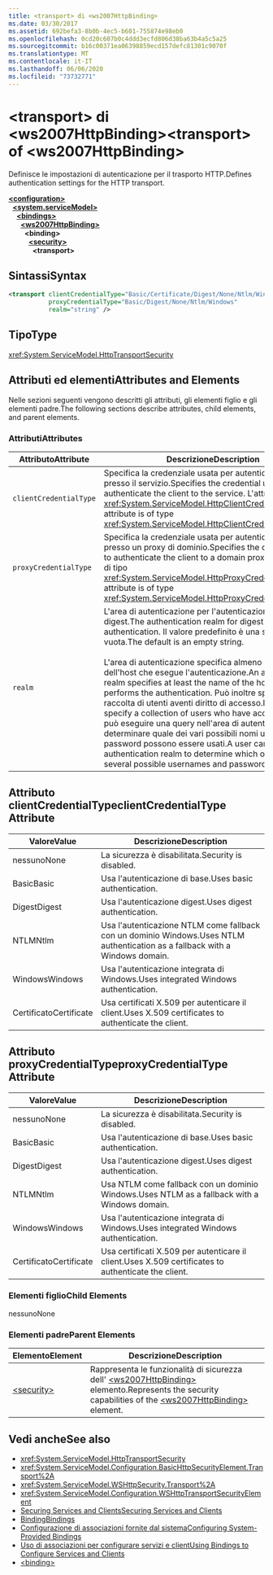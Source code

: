 ```yaml
---
title: <transport> di <ws2007HttpBinding>
ms.date: 03/30/2017
ms.assetid: 692befa3-8b0b-4ec5-b601-755874e98eb0
ms.openlocfilehash: 0cd20c607b0c4ddd3ecfd806d38ba63b4a5c5a25
ms.sourcegitcommit: b16c00371ea06398859ecd157defc81301c9070f
ms.translationtype: MT
ms.contentlocale: it-IT
ms.lasthandoff: 06/06/2020
ms.locfileid: "73732771"
---
```

# <a name="transport-of-ws2007httpbinding"></a><span data-ttu-id="caa18-102">\<transport> di \<ws2007HttpBinding></span><span class="sxs-lookup"><span data-stu-id="caa18-102">\<transport> of \<ws2007HttpBinding></span></span>
<span data-ttu-id="caa18-103">Definisce le impostazioni di autenticazione per il trasporto HTTP.</span><span class="sxs-lookup"><span data-stu-id="caa18-103">Defines authentication settings for the HTTP transport.</span></span>  
  
[**\<configuration>**](../configuration-element.md)\
&nbsp;&nbsp;[**\<system.serviceModel>**](system-servicemodel.md)\
&nbsp;&nbsp;&nbsp;&nbsp;[**\<bindings>**](bindings.md)\
&nbsp;&nbsp;&nbsp;&nbsp;&nbsp;&nbsp;[**\<ws2007HttpBinding>**](ws2007httpbinding.md)\
&nbsp;&nbsp;&nbsp;&nbsp;&nbsp;&nbsp;&nbsp;&nbsp;**\<binding>**\
&nbsp;&nbsp;&nbsp;&nbsp;&nbsp;&nbsp;&nbsp;&nbsp;&nbsp;&nbsp;[**\<security>**](security-of-ws2007httpbinding.md)\
&nbsp;&nbsp;&nbsp;&nbsp;&nbsp;&nbsp;&nbsp;&nbsp;&nbsp;&nbsp;&nbsp;&nbsp;**\<transport>**  
  
## <a name="syntax"></a><span data-ttu-id="caa18-104">Sintassi</span><span class="sxs-lookup"><span data-stu-id="caa18-104">Syntax</span></span>  
  
```xml  
<transport clientCredentialType="Basic/Certificate/Digest/None/Ntlm/Windows"
           proxyCredentialType="Basic/Digest/None/Ntlm/Windows"
           realm="string" />
```  
  
## <a name="type"></a><span data-ttu-id="caa18-105">Tipo</span><span class="sxs-lookup"><span data-stu-id="caa18-105">Type</span></span>  
 <xref:System.ServiceModel.HttpTransportSecurity>  
  
## <a name="attributes-and-elements"></a><span data-ttu-id="caa18-106">Attributi ed elementi</span><span class="sxs-lookup"><span data-stu-id="caa18-106">Attributes and Elements</span></span>  
 <span data-ttu-id="caa18-107">Nelle sezioni seguenti vengono descritti gli attributi, gli elementi figlio e gli elementi padre.</span><span class="sxs-lookup"><span data-stu-id="caa18-107">The following sections describe attributes, child elements, and parent elements.</span></span>  
  
### <a name="attributes"></a><span data-ttu-id="caa18-108">Attributi</span><span class="sxs-lookup"><span data-stu-id="caa18-108">Attributes</span></span>  
  
|<span data-ttu-id="caa18-109">Attributo</span><span class="sxs-lookup"><span data-stu-id="caa18-109">Attribute</span></span>|<span data-ttu-id="caa18-110">Descrizione</span><span class="sxs-lookup"><span data-stu-id="caa18-110">Description</span></span>|  
|---------------|-----------------|  
|`clientCredentialType`|<span data-ttu-id="caa18-111">Specifica la credenziale usata per autenticare il client presso il servizio.</span><span class="sxs-lookup"><span data-stu-id="caa18-111">Specifies the credential used to authenticate the client to the service.</span></span> <span data-ttu-id="caa18-112">L'attributo è di tipo <xref:System.ServiceModel.HttpClientCredentialType>.</span><span class="sxs-lookup"><span data-stu-id="caa18-112">This attribute is of type <xref:System.ServiceModel.HttpClientCredentialType>.</span></span>|  
|`proxyCredentialType`|<span data-ttu-id="caa18-113">Specifica la credenziale usata per autenticare il client presso un proxy di dominio.</span><span class="sxs-lookup"><span data-stu-id="caa18-113">Specifies the credential used to authenticate the client to a domain proxy.</span></span> <span data-ttu-id="caa18-114">L'attributo è di tipo <xref:System.ServiceModel.HttpProxyCredentialType>.</span><span class="sxs-lookup"><span data-stu-id="caa18-114">This attribute is of type <xref:System.ServiceModel.HttpProxyCredentialType>.</span></span>|  
|`realm`|<span data-ttu-id="caa18-115">L'area di autenticazione per l'autenticazione di base o digest.</span><span class="sxs-lookup"><span data-stu-id="caa18-115">The authentication realm for digest or basic authentication.</span></span> <span data-ttu-id="caa18-116">Il valore predefinito è una stringa vuota.</span><span class="sxs-lookup"><span data-stu-id="caa18-116">The default is an empty string.</span></span><br /><br /> <span data-ttu-id="caa18-117">L'area di autenticazione specifica almeno il nome dell'host che esegue l'autenticazione.</span><span class="sxs-lookup"><span data-stu-id="caa18-117">An authentication realm specifies at least the name of the host that performs the authentication.</span></span> <span data-ttu-id="caa18-118">Può inoltre specificare una raccolta di utenti aventi diritto di accesso.</span><span class="sxs-lookup"><span data-stu-id="caa18-118">It can also specify a collection of users who have access.</span></span> <span data-ttu-id="caa18-119">Un utente può eseguire una query nell'area di autenticazione per determinare quale dei vari possibili nomi utente e password possono essere usati.</span><span class="sxs-lookup"><span data-stu-id="caa18-119">A user can query the authentication realm to determine which one of the several possible usernames and passwords can be used.</span></span>|  
  
## <a name="clientcredentialtype-attribute"></a><span data-ttu-id="caa18-120">Attributo clientCredentialType</span><span class="sxs-lookup"><span data-stu-id="caa18-120">clientCredentialType Attribute</span></span>  
  
|<span data-ttu-id="caa18-121">Valore</span><span class="sxs-lookup"><span data-stu-id="caa18-121">Value</span></span>|<span data-ttu-id="caa18-122">Descrizione</span><span class="sxs-lookup"><span data-stu-id="caa18-122">Description</span></span>|  
|-----------|-----------------|  
|<span data-ttu-id="caa18-123">nessuno</span><span class="sxs-lookup"><span data-stu-id="caa18-123">None</span></span>|<span data-ttu-id="caa18-124">La sicurezza è disabilitata.</span><span class="sxs-lookup"><span data-stu-id="caa18-124">Security is disabled.</span></span>|  
|<span data-ttu-id="caa18-125">Basic</span><span class="sxs-lookup"><span data-stu-id="caa18-125">Basic</span></span>|<span data-ttu-id="caa18-126">Usa l'autenticazione di base.</span><span class="sxs-lookup"><span data-stu-id="caa18-126">Uses basic authentication.</span></span>|  
|<span data-ttu-id="caa18-127">Digest</span><span class="sxs-lookup"><span data-stu-id="caa18-127">Digest</span></span>|<span data-ttu-id="caa18-128">Usa l'autenticazione digest.</span><span class="sxs-lookup"><span data-stu-id="caa18-128">Uses digest authentication.</span></span>|  
|<span data-ttu-id="caa18-129">NTLM</span><span class="sxs-lookup"><span data-stu-id="caa18-129">Ntlm</span></span>|<span data-ttu-id="caa18-130">Usa l'autenticazione NTLM come fallback con un dominio Windows.</span><span class="sxs-lookup"><span data-stu-id="caa18-130">Uses NTLM authentication as a fallback with a Windows domain.</span></span>|  
|<span data-ttu-id="caa18-131">Windows</span><span class="sxs-lookup"><span data-stu-id="caa18-131">Windows</span></span>|<span data-ttu-id="caa18-132">Usa l'autenticazione integrata di Windows.</span><span class="sxs-lookup"><span data-stu-id="caa18-132">Uses integrated Windows authentication.</span></span>|  
|<span data-ttu-id="caa18-133">Certificato</span><span class="sxs-lookup"><span data-stu-id="caa18-133">Certificate</span></span>|<span data-ttu-id="caa18-134">Usa certificati X.509 per autenticare il client.</span><span class="sxs-lookup"><span data-stu-id="caa18-134">Uses X.509 certificates to authenticate the client.</span></span>|  
  
## <a name="proxycredentialtype-attribute"></a><span data-ttu-id="caa18-135">Attributo proxyCredentialType</span><span class="sxs-lookup"><span data-stu-id="caa18-135">proxyCredentialType Attribute</span></span>  
  
|<span data-ttu-id="caa18-136">Valore</span><span class="sxs-lookup"><span data-stu-id="caa18-136">Value</span></span>|<span data-ttu-id="caa18-137">Descrizione</span><span class="sxs-lookup"><span data-stu-id="caa18-137">Description</span></span>|  
|-----------|-----------------|  
|<span data-ttu-id="caa18-138">nessuno</span><span class="sxs-lookup"><span data-stu-id="caa18-138">None</span></span>|<span data-ttu-id="caa18-139">La sicurezza è disabilitata.</span><span class="sxs-lookup"><span data-stu-id="caa18-139">Security is disabled.</span></span>|  
|<span data-ttu-id="caa18-140">Basic</span><span class="sxs-lookup"><span data-stu-id="caa18-140">Basic</span></span>|<span data-ttu-id="caa18-141">Usa l'autenticazione di base.</span><span class="sxs-lookup"><span data-stu-id="caa18-141">Uses basic authentication.</span></span>|  
|<span data-ttu-id="caa18-142">Digest</span><span class="sxs-lookup"><span data-stu-id="caa18-142">Digest</span></span>|<span data-ttu-id="caa18-143">Usa l'autenticazione digest.</span><span class="sxs-lookup"><span data-stu-id="caa18-143">Uses digest authentication.</span></span>|  
|<span data-ttu-id="caa18-144">NTLM</span><span class="sxs-lookup"><span data-stu-id="caa18-144">Ntlm</span></span>|<span data-ttu-id="caa18-145">Usa NTLM come fallback con un dominio Windows.</span><span class="sxs-lookup"><span data-stu-id="caa18-145">Uses NTLM as a fallback with a Windows domain.</span></span>|  
|<span data-ttu-id="caa18-146">Windows</span><span class="sxs-lookup"><span data-stu-id="caa18-146">Windows</span></span>|<span data-ttu-id="caa18-147">Usa l'autenticazione integrata di Windows.</span><span class="sxs-lookup"><span data-stu-id="caa18-147">Uses integrated Windows authentication.</span></span>|  
|<span data-ttu-id="caa18-148">Certificato</span><span class="sxs-lookup"><span data-stu-id="caa18-148">Certificate</span></span>|<span data-ttu-id="caa18-149">Usa certificati X.509 per autenticare il client.</span><span class="sxs-lookup"><span data-stu-id="caa18-149">Uses X.509 certificates to authenticate the client.</span></span>|  
  
### <a name="child-elements"></a><span data-ttu-id="caa18-150">Elementi figlio</span><span class="sxs-lookup"><span data-stu-id="caa18-150">Child Elements</span></span>  
 <span data-ttu-id="caa18-151">nessuno</span><span class="sxs-lookup"><span data-stu-id="caa18-151">None</span></span>  
  
### <a name="parent-elements"></a><span data-ttu-id="caa18-152">Elementi padre</span><span class="sxs-lookup"><span data-stu-id="caa18-152">Parent Elements</span></span>  
  
|<span data-ttu-id="caa18-153">Elemento</span><span class="sxs-lookup"><span data-stu-id="caa18-153">Element</span></span>|<span data-ttu-id="caa18-154">Descrizione</span><span class="sxs-lookup"><span data-stu-id="caa18-154">Description</span></span>|  
|-------------|-----------------|  
|[\<security>](security-of-ws2007httpbinding.md)|<span data-ttu-id="caa18-155">Rappresenta le funzionalità di sicurezza dell' [\<ws2007HttpBinding>](ws2007httpbinding.md) elemento.</span><span class="sxs-lookup"><span data-stu-id="caa18-155">Represents the security capabilities of the [\<ws2007HttpBinding>](ws2007httpbinding.md) element.</span></span>|  
  
## <a name="see-also"></a><span data-ttu-id="caa18-156">Vedi anche</span><span class="sxs-lookup"><span data-stu-id="caa18-156">See also</span></span>

- <xref:System.ServiceModel.HttpTransportSecurity>
- <xref:System.ServiceModel.Configuration.BasicHttpSecurityElement.Transport%2A>
- <xref:System.ServiceModel.WSHttpSecurity.Transport%2A>
- <xref:System.ServiceModel.Configuration.WSHttpTransportSecurityElement>
- [<span data-ttu-id="caa18-157">Securing Services and Clients</span><span class="sxs-lookup"><span data-stu-id="caa18-157">Securing Services and Clients</span></span>](../../../wcf/feature-details/securing-services-and-clients.md)
- [<span data-ttu-id="caa18-158">Binding</span><span class="sxs-lookup"><span data-stu-id="caa18-158">Bindings</span></span>](../../../wcf/bindings.md)
- [<span data-ttu-id="caa18-159">Configurazione di associazioni fornite dal sistema</span><span class="sxs-lookup"><span data-stu-id="caa18-159">Configuring System-Provided Bindings</span></span>](../../../wcf/feature-details/configuring-system-provided-bindings.md)
- [<span data-ttu-id="caa18-160">Uso di associazioni per configurare servizi e client</span><span class="sxs-lookup"><span data-stu-id="caa18-160">Using Bindings to Configure Services and Clients</span></span>](../../../wcf/using-bindings-to-configure-services-and-clients.md)
- [\<binding>](bindings.md)
